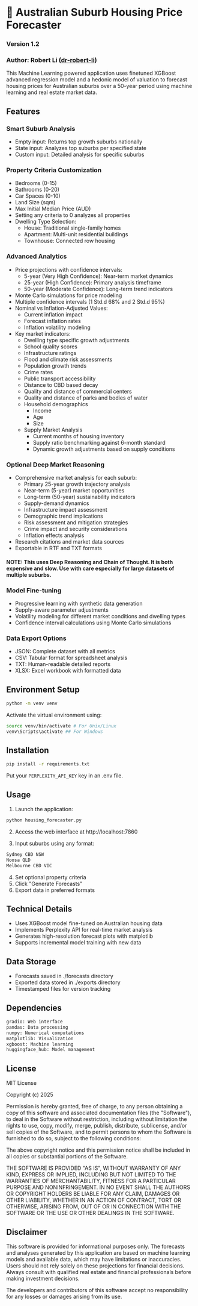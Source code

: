 # 🏡 Australian Suburb Housing Price Forecaster
### Version 1.2
### Author: Robert Li ([dr-robert-li](https://github.com/dr-robert-li/))
    
This Machine Learning powered application uses finetuned XGBoost advanced regression model and a hedonic model of valuation to forecast housing prices for Australian suburbs over a 50-year period using machine learning and real estate market data.

## Features

### Smart Suburb Analysis
- Empty input: Returns top growth suburbs nationally
- State input: Analyzes top suburbs per specified state
- Custom input: Detailed analysis for specific suburbs

### Property Criteria Customization
- Bedrooms (0-15)
- Bathrooms (0-20)
- Car Spaces (0-10)
- Land Size (sqm)
- Max Initial Median Price (AUD)
- Setting any criteria to 0 analyzes all properties
- Dwelling Type Selection:
  - House: Traditional single-family homes
  - Apartment: Multi-unit residential buildings
  - Townhouse: Connected row housing

### Advanced Analytics
- Price projections with confidence intervals:
  - 5-year (Very High Confidence): Near-term market dynamics
  - 25-year (High Confidence): Primary analysis timeframe
  - 50-year (Moderate Confidence): Long-term trend indicators
- Monte Carlo simulations for price modeling
- Multiple confidence intervals (1 Std.d 68% and 2 Std.d 95%)
- Nominal vs Inflation-Adjusted Values:
  - Current inflation impact
  - Forecast inflation rates
  - Inflation volatility modeling
- Key market indicators:
  - Dwelling type specific growth adjustments
  - School quality scores
  - Infrastructure ratings
  - Flood and climate risk assessments
  - Population growth trends
  - Crime rates
  - Public transport accessibility
  - Distance to CBD based decay
  - Quality and distance of commercial centers
  - Quality and distance of parks and bodies of water
  - Household demographics
    - Income
    - Age
    - Size
  - Supply Market Analysis
    - Current months of housing inventory
    - Supply ratio benchmarking against 6-month standard
    - Dynamic growth adjustments based on supply conditions

### Optional Deep Market Reasoning
- Comprehensive market analysis for each suburb:
  - Primary 25-year growth trajectory analysis
  - Near-term (5-year) market opportunities
  - Long-term (50-year) sustainability indicators
  - Supply-demand dynamics
  - Infrastructure impact assessment
  - Demographic trend implications
  - Risk assessment and mitigation strategies
  - Crime impact and security considerations
  - Inflation effects analysis
- Research citations and market data sources
- Exportable in RTF and TXT formats

#### NOTE: This uses Deep Reasoning and Chain of Thought. It is both expensive and slow. Use with care especially for large datasets of multiple suburbs.

### Model Fine-tuning
- Progressive learning with synthetic data generation
- Supply-aware parameter adjustments
- Volatility modeling for different market conditions and dwelling types
- Confidence interval calculations using Monte Carlo simulations

### Data Export Options
- JSON: Complete dataset with all metrics
- CSV: Tabular format for spreadsheet analysis
- TXT: Human-readable detailed reports
- XLSX: Excel workbook with formatted data

## Environment Setup

```bash
python -m venv venv
```

Activate the virtual environment using:

```bash
source venv/bin/activate # For Unix/Linux
venv\Scripts\activate ## For Windows
```

## Installation

```bash
pip install -r requirements.txt
```

Put your `PERPLEXITY_API_KEY` key in an .env file. 

## Usage

1. Launch the application:

```bash
python housing_forecaster.py
```

2. Access the web interface at http://localhost:7860

3. Input suburbs using any format:

```bash
Sydney CBD NSW
Noosa QLD
Melbourne CBD VIC
```

4. Set optional property criteria
5. Click "Generate Forecasts"
6. Export data in preferred formats

## Technical Details

- Uses XGBoost model fine-tuned on Australian housing data
- Implements Perplexity API for real-time market analysis
- Generates high-resolution forecast plots with matplotlib
- Supports incremental model training with new data

## Data Storage

- Forecasts saved in ./forecasts directory
- Exported data stored in ./exports directory
- Timestamped files for version tracking

## Dependencies

```bash
gradio: Web interface
pandas: Data processing
numpy: Numerical computations
matplotlib: Visualization
xgboost: Machine learning
huggingface_hub: Model management
```

## License

MIT License

Copyright (c) 2025

Permission is hereby granted, free of charge, to any person obtaining a copy
of this software and associated documentation files (the "Software"), to deal
in the Software without restriction, including without limitation the rights
to use, copy, modify, merge, publish, distribute, sublicense, and/or sell
copies of the Software, and to permit persons to whom the Software is
furnished to do so, subject to the following conditions:

The above copyright notice and this permission notice shall be included in all
copies or substantial portions of the Software.

THE SOFTWARE IS PROVIDED "AS IS", WITHOUT WARRANTY OF ANY KIND, EXPRESS OR
IMPLIED, INCLUDING BUT NOT LIMITED TO THE WARRANTIES OF MERCHANTABILITY,
FITNESS FOR A PARTICULAR PURPOSE AND NONINFRINGEMENT. IN NO EVENT SHALL THE
AUTHORS OR COPYRIGHT HOLDERS BE LIABLE FOR ANY CLAIM, DAMAGES OR OTHER
LIABILITY, WHETHER IN AN ACTION OF CONTRACT, TORT OR OTHERWISE, ARISING FROM,
OUT OF OR IN CONNECTION WITH THE SOFTWARE OR THE USE OR OTHER DEALINGS IN THE
SOFTWARE.

## Disclaimer

This software is provided for informational purposes only. The forecasts and analyses generated by this application are based on machine learning models and available data, which may have limitations or inaccuracies. Users should not rely solely on these projections for financial decisions. Always consult with qualified real estate and financial professionals before making investment decisions.

The developers and contributors of this software accept no responsibility for any losses or damages arising from its use.
